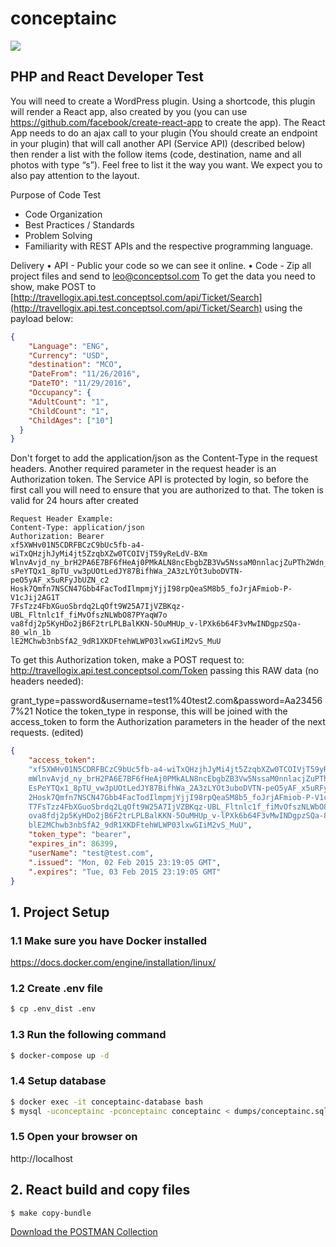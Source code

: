 # conceptainc

![](https://i.imgur.com/VxQQJJt.png)


## PHP and React Developer Test
You will need to create a WordPress plugin. Using a shortcode, this plugin will render a React app, also created by you (you can use
https://github.com/facebook/create-react-app to create the app). The React App needs to do an ajax call to your plugin (You should create an
endpoint in your plugin) that will call another API (Service API) (described below) then render a list with the follow items (code, destination, name
and all photos with type “s”). Feel free to list it the way you want. We expect you to also pay attention to the layout.

Purpose of Code Test
- Code Organization
- Best Practices / Standards
- Problem Solving
- Familiarity with REST APIs and the respective programming language.

Delivery
• API - Public your code so we can see it online.
• Code - Zip all project files and send to leo@conceptsol.com
To get the data you need to show, make POST to [http://travellogix.api.test.conceptsol.com/api/Ticket/Search](http://travellogix.api.test.conceptsol.com/api/Ticket/Search) using the payload below:
```json
{
    "Language": "ENG",
    "Currency": "USD",
    "destination": "MCO",
    "DateFrom": "11/26/2016",
    "DateTO": "11/29/2016",
    "Occupancy": {
    "AdultCount": "1",
    "ChildCount": "1",
    "ChildAges": ["10"]
  }
}
```

Don't forget to add the application/json as the Content-Type in the request headers.
Another required parameter in the request header is an Authorization token. The Service API is protected by login, so before the first call you
will need to ensure that you are authorized to that.
The token is valid for 24 hours after created
```
Request Header Example:
Content-Type: application/json
Authorization: Bearer
xf5XWHv01N5CDRFBCzC9bUc5fb-a4-wiTxQHzjhJyMi4jt5ZzqbXZw0TCOIVjT59yReLdV-BXm
WlnvAvjd_ny_brH2PA6E7BF6fHeAj0PMkALN8ncEbgbZB3Vw5NssaM0nnlacjZuPTh2Wdn_8IE
sPeYTQx1_8pTU_vw3pUOtLedJY87BifhWa_2A3zLYOt3uboDVTN-peO5yAF_x5uRFyJbUZN_c2
Hosk7Qmfn7NSCN47Gbb4FacTodIlmpmjYjjI98rpQeaSM8b5_foJrjAFmiob-P-V1cJij2AG1T
7FsTzz4FbXGuoSbrdq2LqOft9W25A7IjVZBKqz-UBL_Fltnlc1f_fiMvOfszNLWbO87PYaqW7o
va8fdj2p5KyHDo2jB6F2trLPLBalKKN-5OuMHUp_v-lPXk6b64F3vMwINDgpzSQa-80_wln_1b
lE2MChwb3nbSfA2_9dR1XKDFtehWLWP03lxwGIiM2vS_MuU

```

To get this Authorization token, make a POST request to: http://travellogix.api.test.conceptsol.com/Token passing this RAW data (no headers
needed):

grant_type=password&username=test1%40test2.com&password=Aa234567%21
Notice the token_type in response, this will be joined with the access_token to form the Authorization parameters in the header of the next
requests. (edited)

```json
{
    "access_token":
    "xf5XWHv01N5CDRFBCzC9bUc5fb-a4-wiTxQHzjhJyMi4jt5ZzqbXZw0TCOIVjT59yReLdV-BX
    mWlnvAvjd_ny_brH2PA6E7BF6fHeAj0PMkALN8ncEbgbZB3Vw5NssaM0nnlacjZuPTh2Wdn_8I
    EsPeYTQx1_8pTU_vw3pUOtLedJY87BifhWa_2A3zLYOt3uboDVTN-peO5yAF_x5uRFyJbUZN_c
    2Hosk7Qmfn7NSCN47Gbb4FacTodIlmpmjYjjI98rpQeaSM8b5_foJrjAFmiob-P-V1cJij2AG1
    T7FsTzz4FbXGuoSbrdq2LqOft9W25A7IjVZBKqz-UBL_Fltnlc1f_fiMvOfszNLWbO87PYaqW7
    ova8fdj2p5KyHDo2jB6F2trLPLBalKKN-5OuMHUp_v-lPXk6b64F3vMwINDgpzSQa-80_wln_1
    blE2MChwb3nbSfA2_9dR1XKDFtehWLWP03lxwGIiM2vS_MuU",
    "token_type": "bearer",
    "expires_in": 86399,
    "userName": "test@test.com",
    ".issued": "Mon, 02 Feb 2015 23:19:05 GMT",
    ".expires": "Tue, 03 Feb 2015 23:19:05 GMT"
}

```


## 1. Project Setup

### 1.1 Make sure you have Docker installed
https://docs.docker.com/engine/installation/linux/

### 1.2 Create .env file
```bash
$ cp .env_dist .env
```

### 1.3 Run the following command
```bash
$ docker-compose up -d
```

### 1.4 Setup database
```bash
$ docker exec -it conceptainc-database bash
$ mysql -uconceptainc -pconceptainc conceptainc < dumps/conceptainc.sql

```

### 1.5 Open your browser on
http://localhost


## 2. React build and copy files

```bash
$ make copy-bundle
```

[Download the POSTMAN Collection](https://www.getpostman.com/collections/b3dfa014d86371640238)


